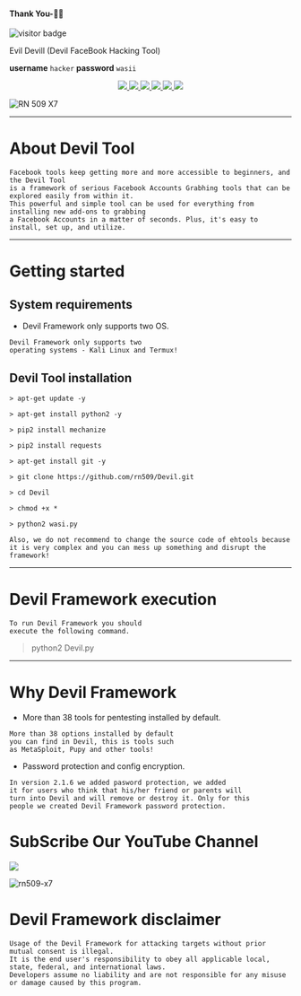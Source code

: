 #### Thank You-🙏🏼

<p>
<img src="https://visitor-badge.laobi.icu/badge?page_id=HackerWaSi" alt="visitor badge"/>
</p>


Evil Devill (Devil FaceBook Hacking Tool)
                
**username** `hacker`
**password** `wasii`
<p align="center">
  <a href="http://mocrz.blogspot.com/">
    <img src="https://img.shields.io/badge/RN 509 X 7-Mocrz-lightgrey">
  </a> 
  <a href="https://github.com/rn509/Devil/releases">
    <img src="https://img.shields.io/badge/release-v3.0.0-blue">
  </a>
  <a href="https://wikipedia.org/wiki/Shell_script">
    <img src="https://img.shields.io/badge/language-shell-green.svg">
 </a>
  <a href="https://github.com/rn509/Devil">
      <img src="https://img.shields.io/badge/issue-0%20open-green">
  </a>
  <a href="https://github.com/rn509/Devil/wiki">
      <img src="https://img.shields.io/badge/wiki-Devil-lightgrey">
 </a>
  <a href="https://twitter.com/afrizalrizky">
    <img src="https://img.shields.io/badge/twitter-RN 509 X7-blue.svg">
 </a>
</p>

![RN 509 X7](https://github.com/rn509/Devil/blob/master/ascets/Screenshot_2020-08-30-14-16-35.png)

***

# About Devil Tool

```
Facebook tools keep getting more and more accessible to beginners, and the Devil Tool 
is a framework of serious Facebook Accounts Grabhing tools that can be explored easily from within it. 
This powerful and simple tool can be used for everything from installing new add-ons to grabbing 
a Facebook Accounts in a matter of seconds. Plus, it's easy to install, set up, and utilize.
```

***

# Getting started

## System requirements 

* Devil Framework only supports two OS.

```
Devil Framework only supports two 
operating systems - Kali Linux and Termux!
```


## Devil Tool installation

```
> apt-get update -y

> apt-get install python2 -y

> pip2 install mechanize

> pip2 install requests

> apt-get install git -y

> git clone https://github.com/rn509/Devil.git

> cd Devil

> chmod +x *

> python2 wasi.py 

```

```
Also, we do not recommend to change the source code of ehtools because 
it is very complex and you can mess up something and disrupt the framework!
```

***

# Devil Framework execution

```
To run Devil Framework you should 
execute the following command.
```

> python2 Devil.py

***

# Why Devil Framework

* More than 38 tools for pentesting installed by default.

```
More than 38 options installed by default 
you can find in Devil, this is tools such 
as MetaSploit, Pupy and other tools!
```

* Password protection and config encryption.

```
In version 2.1.6 we added pasword protection, we added 
it for users who think that his/her friend or parents will 
turn into Devil and will remove or destroy it. Only for this 
people we created Devil Framework password protection.
```





# SubScribe Our YouTube Channel

<a href="https://www.youtube.com/channel/@rn509-x7">
<p><img src="https://img.shields.io/badge/YouTube-rn509-x7.svg"></p>
</a>


![rn509-x7](https://github.com/rn509/Devil/blob/master/ascets/youtube%20channel.png)

# Devil Framework disclaimer

```
Usage of the Devil Framework for attacking targets without prior mutual consent is illegal.
It is the end user's responsibility to obey all applicable local, state, federal, and international laws.
Developers assume no liability and are not responsible for any misuse or damage caused by this program.
```
